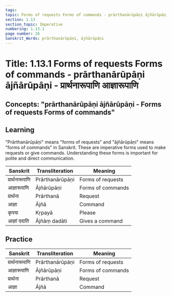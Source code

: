 ```yaml
---
tags:
topic: Forms of requests Forms of commands - prārthanārūpāṇi ājñārūpāṇi - प्रार्थनारूपाणि आज्ञारूपाणि
section: 1.13
section_topic: Imperative
numbering: 1.13.1
page number: 26
Sanskrit_Words: prārthanārūpāṇi, ājñārūpāṇi
---
```

# Title: 1.13.1 Forms of requests Forms of commands - prārthanārūpāṇi ājñārūpāṇi - प्रार्थनारूपाणि आज्ञारूपाणि
## Concepts: "prārthanārūpāṇi ājñārūpāṇi - Forms of requests Forms of commands"

## Learning
"Prārthanārūpāṇi" means "forms of requests" and "ājñārūpāṇi" means "forms of commands" in Sanskrit. These are imperative forms used to make requests or give commands. Understanding these forms is important for polite and direct communication.

| Sanskrit           | Transliteration      | Meaning                          |
| ------------------ | -------------------- | -------------------------------- |
| प्रार्थनारूपाणि   | Prārthanārūpāṇi      | Forms of requests                |
| आज्ञारूपाणि        | Ājñārūpāṇi           | Forms of commands                |
| प्रार्थना          | Prārthanā            | Request                          |
| आज्ञा              | Ājñā                 | Command                          |
| कृपया              | Kṛpayā               | Please                           |
| आज्ञां ददाति       | Ājñāṃ dadāti         | Gives a command                  |

## Practice
| Sanskrit           | Transliteration      | Meaning                          |
| ------------------ | -------------------- | -------------------------------- |
| प्रार्थनारूपाणि   | Prārthanārūpāṇi      | Forms of requests                |
| आज्ञारूपाणि        | Ājñārūpāṇi           | Forms of commands                |
| प्रार्थना          | Prārthanā            | Request                          |
| आज्ञा              | Ājñā                 | Command                          |
